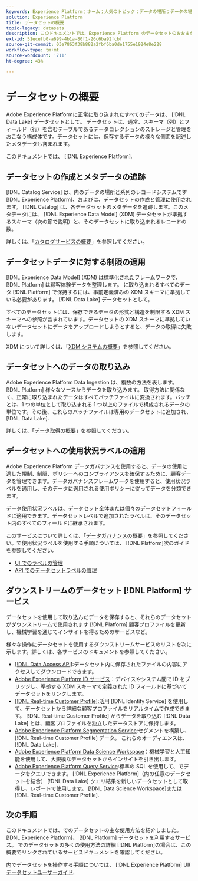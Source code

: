 ```yaml
---
keywords: Experience Platform；ホーム；人気のトピック；データの場所；データの場所；データの場所；データ管理；データ管理；系列；系列；データ型；データ型；データ型
solution: Experience Platform
title: データセットの概要
topic-legacy: datasets
description: このドキュメントでは、Experience Platform のデータセットのおおまかな概要を説明します。
exl-id: 51ecefb0-a699-4b1a-80f1-26c6ba92fcbf
source-git-commit: 03e7863f38b882a2fbf6ba0de1755e1924e8e228
workflow-type: tm+mt
source-wordcount: '711'
ht-degree: 43%

---
```


# データセットの概要

Adobe Experience Platformに正常に取り込まれたすべてのデータは、 [!DNL Data Lake] データセットとして。 データセットは、通常、スキーマ（列）とフィールド（行）を含むテーブルであるデータコレクションのストレージと管理をおこなう構成体です。データセットには、保存するデータの様々な側面を記述したメタデータも含まれます。

このドキュメントでは、 [!DNL Experience Platform].

## データセットの作成とメタデータの追跡

[!DNL Catalog Service] は、内のデータの場所と系列のレコードシステムです [!DNL Experience Platform]、およびは、データセットの作成と管理に使用されます。 [!DNL Catalog] は、各データセットのメタデータを追跡します。このメタデータには、 [!DNL Experience Data Model] (XDM) データセットが準拠するスキーマ（次の節で説明）と、そのデータセットに取り込まれるレコードの数。

詳しくは、「[カタログサービスの概要](../home.md)」を参照してください。

## データセットデータに対する制限の適用

[!DNL Experience Data Model] (XDM) は標準化されたフレームワークで、 [!DNL Platform] は顧客体験データを整理します。 に取り込まれるすべてのデータ [!DNL Platform] で保持するには、事前定義済みの XDM スキーマに準拠している必要があります。 [!DNL Data Lake] データセットとして。

すべてのデータセットには、保存できるデータの形式と構造を制限する XDM スキーマへの参照が含まれています。データセットの XDM スキーマに準拠していないデータセットにデータをアップロードしようとすると、データの取得に失敗します。

XDM について詳しくは、「[XDM システムの概要](../../xdm/home.md)」を参照してください。

## データセットへのデータの取り込み

Adobe Experience Platform Data Ingestion は、複数の方法を表します。 [!DNL Platform] 様々なソースからデータを取り込みます。 取得方法に関係なく、正常に取り込まれたデータはすべてバッチファイルに変換されます。バッチとは、1 つの単位として取り込まれる 1 つ以上のファイルで構成されるデータの単位です。その後、これらのバッチファイルは専用のデータセットに追加され、 [!DNL Data Lake].

詳しくは、「[データ取得の概要](../../ingestion/home.md)」を参照してください。

## データセットへの使用状況ラベルの適用

Adobe Experience Platform データガバナンスを使用すると、データの使用に適した規制、制限、ポリシーへのコンプライアンスを確保するために、顧客データを管理できます。データガバナンスフレームワークを使用すると、使用状況ラベルを適用し、そのデータに適用される使用ポリシーに従ってデータを分類できます。

データ使用状況ラベルは、データセット全体または個々のデータセットフィールドに適用できます。データセットレベルで追加されたラベルは、そのデータセット内のすべてのフィールドに継承されます。

このサービスについて詳しくは、「[データガバナンスの概要](../../data-governance/home.md)」を参照してください。で使用状況ラベルを使用する手順については、 [!DNL Platform]次のガイドを参照してください。

* [UI でのラベルの管理](../../data-governance/labels/user-guide.md)
* [API でのデータセットラベルの管理](../../data-governance/labels/dataset-api.md)

## ダウンストリームのデータセット [!DNL Platform] サービス

データセットを使用して取り込んだデータを保存すると、それらのデータセットがダウンストリームで使用されます [!DNL Platform] 顧客プロファイルを更新し、機械学習を通じてインサイトを得るためのサービスなど。

様々な操作にデータセットを使用するダウンストリームサービスのリストを次に示します。詳しくは、各サービスのドキュメントを参照してください。

* [[!DNL Data Access API]](../../data-access/home.md):データセット内に保存されたファイルの内容にアクセスしてダウンロードできます。
* [Adobe Experience Platform ID サービス](../../identity-service/home.md)：デバイスやシステム間で ID をブリッジし、準拠する XDM スキーマで定義された ID フィールドに基づいてデータセットをリンクします。
* [[!DNL Real-time Customer Profile]](../../profile/home.md):活用 [!DNL Identity Service] を使用して、データセットから詳細な顧客プロファイルをリアルタイムで作成できます。 [!DNL Real-time Customer Profile] からデータを取り込む [!DNL Data Lake] とは、顧客プロファイルを独立したデータストアに保持します。
* [Adobe Experience Platform Segmentation Service](../../segmentation/home.md):セグメントを構築し、 [!DNL Real-time Customer Profile] データ。 これらのオーディエンスは、 [!DNL Data Lake].
* [Adobe Experience Platform Data Science Workspace](../../data-science-workspace/home.md)：機械学習と人工知能を使用して、大規模なデータセットからインサイトを引き出します。
* [Adobe Experience Platform Query Service](../../query-service/home.md):標準の SQL を使用して、でデータをクエリできます。 [!DNL Experience Platform]（内の任意のデータセットを結合） [!DNL Data Lake] クエリ結果を新しいデータセットとして取得し、レポートで使用します。 [!DNL Data Science Workspace]または [!DNL Real-time Customer Profile].

## 次の手順

このドキュメントでは、でのデータセットの主な使用方法を紹介しました。 [!DNL Experience Platform]、 [!DNL Platform] データセットを利用するサービス。 でのデータセットの多くの使用方法の詳細 [!DNL Platform]の場合は、この概要でリンクされているサービスドキュメントを確認してください。

内でデータセットを操作する手順については、 [!DNL Experience Platform] UI( [データセットユーザーガイド](user-guide.md).
